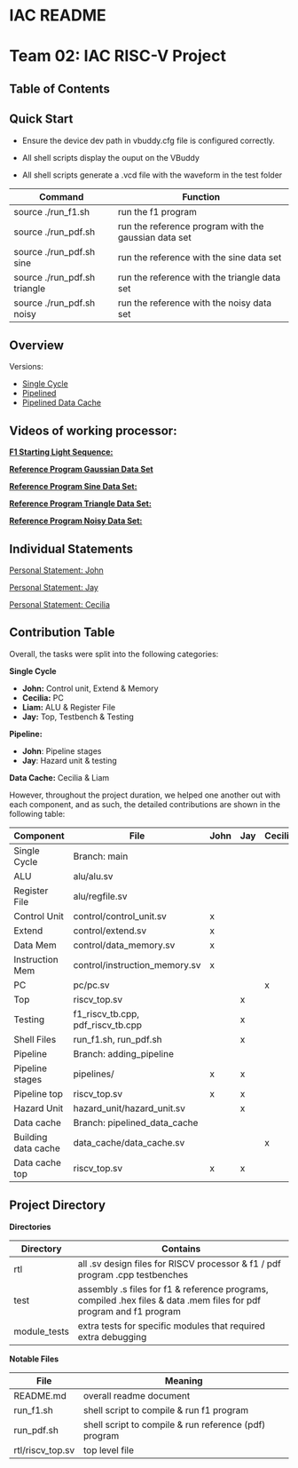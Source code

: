 # IAC README

# **Team 02: IAC RISC-V Project**

## Table of Contents

## Quick Start

- Ensure the device dev path in vbuddy.cfg file is configured correctly.

- All shell scripts display the ouput on the VBuddy

- All shell scripts generate a .vcd file with the waveform in the test folder

| Command                      | Function                                             |
| ---------------------------- | ---------------------------------------------------- |
| source ./run_f1.sh           | run the f1 program                                   |
| source ./run_pdf.sh          | run the reference program with the gaussian data set |
| source ./run_pdf.sh sine     | run the reference with the sine data set             |
| source ./run_pdf.sh triangle | run the reference with the triangle data set         |
| source ./run_pdf.sh noisy    | run the reference with the noisy data set            |

## Overview

Versions:

- [Single Cycle](https://github.com/johnyeocx/iac-project-team02/tree/main)
- [Pipelined](https://github.com/johnyeocx/iac-project-team02/tree/pipeline)
- [Pipelined Data Cache](https://github.com/johnyeocx/iac-project-team02/tree/pipelined_data_cache)

## Videos of working processor:

[**F1 Starting Light Sequence:**](https://www.youtube.com/watch?v=ZEgYNSm-2rE)

[**Reference Program Gaussian Data Set**](https://www.youtube.com/watch?v=L19uE8GNIMg)

[**Reference Program Sine Data Set:**](https://www.youtube.com/watch?v=gi-OaK2o7cQ)

[**Reference Program Triangle Data Set:**](https://www.youtube.com/watch?v=-6ea5gQGjow)

[**Reference Program Noisy Data Set:**](https://www.youtube.com/watch?v=wLEnNPWv9hE)

## Individual Statements

[Personal Statement: John](./statements/john_yeo.md)

[Personal Statement: Jay](./statements/Jay.md)

[Personal Statement: Cecilia](./statements/Cecilia.md)

## Contribution Table

Overall, the tasks were split into the following categories:

**Single Cycle**

- **John:** Control unit, Extend & Memory
- **Cecilia:** PC
- **Liam:** ALU & Register File
- **Jay:** Top, Testbench & Testing

**Pipeline:**

- **John**: Pipeline stages
- **Jay**: Hazard unit & testing

**Data Cache:** Cecilia & Liam

However, throughout the project duration, we helped one another out with each component, and as such, the detailed contributions are shown in the following table:

| Component           | File                              | John | Jay | Cecilia | Liam |
| ------------------- | --------------------------------- | ---- | --- | ------- | ---- |
| Single Cycle        | Branch: main                      |      |     |         |      |
| ALU                 | alu/alu.sv                        |      |     |         | x    |
| Register File       | alu/regfile.sv                    |      |     |         | x    |
| Control Unit        | control/control_unit.sv           | x    |     |         |      |
| Extend              | control/extend.sv                 | x    |     |         |      |
| Data Mem            | control/data_memory.sv            | x    |     |         |      |
| Instruction Mem     | control/instruction_memory.sv     | x    |     |         |      |
| PC                  | pc/pc.sv                          |      |     | x       |      |
| Top                 | riscv_top.sv                      |      | x   |         |      |
| Testing             | f1_riscv_tb.cpp, pdf_riscv_tb.cpp |      | x   |         |      |
| Shell Files         | run_f1.sh, run_pdf.sh             |      | x   |         |      |
| Pipeline            | Branch: adding_pipeline           |      |     |         |      |
| Pipeline stages     | pipelines/                        | x    | x   |         |      |
| Pipeline top        | riscv_top.sv                      | x    | x   |         |      |
| Hazard Unit         | hazard_unit/hazard_unit.sv        |      | x   |         |      |
| Data cache          | Branch: pipelined_data_cache      |      |     |         |      |
| Building data cache | data_cache/data_cache.sv          |      |     | x       | x    |
| Data cache top      | riscv_top.sv                      | x    | x   |         |      |

## **Project Directory**

**Directories**

| Directory    | Contains                                                                                                            |
| ------------ | ------------------------------------------------------------------------------------------------------------------- |
| rtl          | all .sv design files for RISCV processor & f1 / pdf program .cpp testbenches                                        |
| test         | assembly .s files for f1 & reference programs, compiled .hex files & data .mem files for pdf program and f1 program |
| module_tests | extra tests for specific modules that required extra debugging                                                      |

**Notable Files**

| File             | Meaning                                               |
| ---------------- | ----------------------------------------------------- |
| README.md        | overall readme document                               |
| run_f1.sh        | shell script to compile & run f1 program              |
| run_pdf.sh       | shell script to compile & run reference (pdf) program |
| rtl/riscv_top.sv | top level file                                        |
